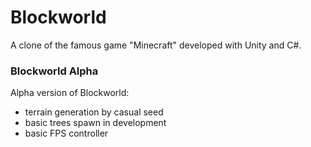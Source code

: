 # Blockworld
A clone of the famous game "Minecraft" developed with Unity and C#. 
### Blockworld Alpha
Alpha version of Blockworld: 
- terrain generation by casual seed 
- basic trees spawn in development 
- basic FPS controller 
                             
